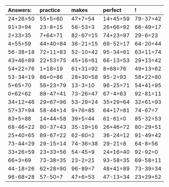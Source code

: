 | Answers: | practice | makes | perfect | ! |
| :--- | :--- | :--- | :--- | :--- |
| 24+26=50 | 55+5=60 | 47+7=54 | 14+45=59 | 79-37=42 | 
| 91+3=94 | 23-8=15 | 56-53=3 | 26+66=92 | 66-49=17 | 
| 2+33=35 | 7+64=71 | 82-67=15 | 74+23=97 | 29-6=23 | 
| 4+55=59 | 44+40=84 | 36-21=15 | 69-52=17 | 64-20=44 | 
| 56-38=18 | 72+11=83 | 52-10=42 | 95-34=61 | 63+11=74 | 
| 43+46=89 | 22+53=75 | 45+16=61 | 66-13=53 | 29+13=42 | 
| 54+22=76 | 1+18=19 | 61+31=92 | 8+68=76 | 49+13=62 | 
| 53-34=19 | 86+0=86 | 28+30=58 | 95-2=93 | 58+22=80 | 
| 5+65=70 | 56+23=79 | 13-3=10 | 96-25=71 | 54+41=95 | 
| 0+62=62 | 88-47=41 | 73-26=47 | 67-4=63 | 92-81=11 | 
| 34+12=46 | 29+67=96 | 53-29=24 | 35+29=64 | 32+61=93 | 
| 57+37=94 | 58-44=14 | 9+76=85 | 64+17=81 | 74-67=7 | 
| 83+5=88 | 14+44=58 | 39+5=44 | 61-61=0 | 85-32=53 | 
| 68-46=22 | 80-37=43 | 35-19=16 | 26+46=72 | 80-29=51 | 
| 25+40=65 | 89-67=22 | 62-60=2 | 36-24=12 | 91-49=42 | 
| 73-44=29 | 29-15=14 | 74-36=38 | 29-21=8 | 64-8=56 | 
| 33+26=59 | 23+33=56 | 54-45=9 | 24+16=40 | 92-92=0 | 
| 66+3=69 | 73-38=35 | 23-2=21 | 93-58=35 | 69-58=11 | 
| 44-18=26 | 62+28=90 | 96-89=7 | 48+41=89 | 73-39=34 | 
| 96-68=28 | 57-50=7 | 47+6=53 | 47-13=34 | 23+29=52 | 
